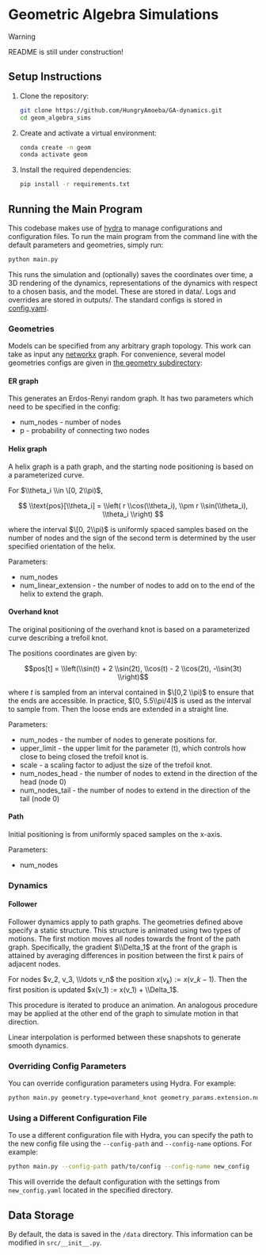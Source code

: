 # Geometric Algebra Simulations

> [!WARNING]  
> README is still under construction! 

## Setup Instructions

1. Clone the repository:

   ```sh
   git clone https://github.com/HungryAmoeba/GA-dynamics.git
   cd geom_algebra_sims
   ```

2. Create and activate a virtual environment:

   ```sh
   conda create -n geom
   conda activate geom
   ```

3. Install the required dependencies:

   ```sh
   pip install -r requirements.txt
   ```

## Running the Main Program

This codebase makes use of [hydra](https://hydra.cc) to manage configurations and configuration files. To run the main program from the command line with the default parameters and geometries, simply run:

```sh
python main.py
```

This runs the simulation and (optionally) saves the coordinates over time, a 3D rendering of the dynamics, representations of the dynamics with respect to a chosen basis, and the model. These are stored in data/. Logs and overrides are stored in outputs/. The standard configs is stored in [config.yaml](./configs/config.yaml).

### Geometries

Models can be specified from any arbitrary graph topology. This work can take as input any [networkx](https://networkx.org) graph. For convenience, several model geometries configs are given in [the geometry subdirectory](./configs/geometry/):

#### ER graph

This generates an Erdos-Renyi random graph. It has two parameters which need to be specified in the config:

- num_nodes - number of nodes
- p - probability of connecting two nodes

#### Helix graph

A helix graph is a path graph, and the starting node positioning is based on a parameterized curve.

For $\\theta_i \\in \[0, 2\\pi)$,

$$
\\text{pos}[\\theta_i] = \\left( r \\cos(\\theta_i), \\pm r \\sin(\\theta_i), \\theta_i \\right)
$$

where the interval $\[0, 2\\pi)$ is uniformly spaced samples based on the number of nodes and the sign of the second term is determined by the user specified orientation of the helix.

Parameters:

- num_nodes
- num_linear_extension - the number of nodes to add on to the end of the helix to extend the graph.

#### Overhand knot

The original positioning of the overhand knot is based on a parameterized curve describing a trefoil knot.

The positions coordinates are given by:

$$pos[t] = \\left(\\sin(t) + 2 \\sin(2t), \\cos(t) - 2 \\cos(2t), -\\sin(3t) \\right)$$

where $t$ is sampled from an interval contained in $\[0,2 \\pi)$ to ensure that the ends are accessible. In practice, $[0, 5.5\\pi/4]$ is used as the interval to sample from. Then the loose ends are extended in a straight line.

Parameters:

- num_nodes - the number of nodes to generate positions for.
- upper_limit - the upper limit for the parameter (t), which controls how close to being closed the trefoil knot is.
- scale - a scaling factor to adjust the size of the trefoil knot.
- num_nodes_head - the number of nodes to extend in the direction of the head (node 0)
- num_nodes_tail - the number of nodes to extend in the direction of the tail (node 0)

#### Path

Initial positioning is from uniformly spaced samples on the x-axis.

Parameters:

- num_nodes

### Dynamics

#### Follower

Follower dynamics apply to path graphs. The geometries defined above specify a static structure. This structure is animated using two types of motions. The first motion moves all nodes towards the front of the path graph. Specifically, the gradient $\\Delta_1$ at the front of the graph is attained by averaging differences in position between the first $k$ pairs of adjacent nodes.

For nodes $v_2, v_3, \\ldots v_n$ the position $x(v_k) := x(v\_{k - 1})$. Then the first position is updated $x(v_1) := x(v_1) + \\Delta_1$.

This procedure is iterated to produce an animation. An analogous procedure may be applied at the other end of the graph to simulate motion in that direction.

Linear interpolation is performed between these snapshots to generate smooth dynamics.

### Overriding Config Parameters

You can override configuration parameters using Hydra. For example:

```sh
python main.py geometry.type=overhand_knot geometry_params.extension.num_nodes_head=0 geometry_params.extension.num_nodes_tail=0
```

### Using a Different Configuration File

To use a different configuration file with Hydra, you can specify the path to the new config file using the `--config-path` and `--config-name` options. For example:

```sh
python main.py --config-path path/to/config --config-name new_config
```

This will override the default configuration with the settings from `new_config.yaml` located in the specified directory.

## Data Storage

By default, the data is saved in the `/data` directory. This information can be modified in `src/__init__.py`.
